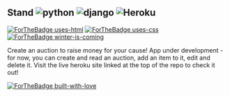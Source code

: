 ## Stand ![python] ![django] ![Heroku]

[python]: https://img.shields.io/github/pipenv/locked/python-version/ablades/algohop?style=flat-square 

[Heroku]: https://img.shields.io/badge/heroku-deployed-brightgreen?style=flat-square

[django]: https://img.shields.io/badge/django-v3.0.2-green.svg

[![ForTheBadge uses-html](http://ForTheBadge.com/images/badges/uses-html.svg)](http://ForTheBadge.com) [![ForTheBadge uses-css](http://ForTheBadge.com/images/badges/uses-css.svg)](http://ForTheBadge.com)[![ForTheBadge winter-is-coming](http://ForTheBadge.com/images/badges/winter-is-coming.svg)](http://ForTheBadge.com)

Create an auction to raise money for your cause! App under development - for now, you can create  and read an auction, add an item to it, edit and delete it. Visit the live heroku site linked at the top of the repo to check it out!

[![ForTheBadge built-with-love](http://ForTheBadge.com/images/badges/built-with-love.svg)](https://GitHub.com/Naereen/)
